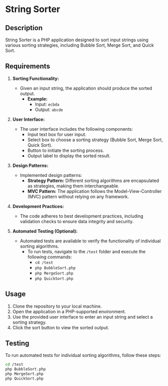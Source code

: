 # String Sorter

## Description
String Sorter is a PHP application designed to sort input strings using various sorting strategies, including Bubble Sort, Merge Sort, and Quick Sort.

## Requirements
1. **Sorting Functionality:**
    - Given an input string, the application should produce the sorted output.
      - **Example:**
        - Input: `ecbda`
        - Output: `abcde`

2. **User Interface:**
    - The user interface includes the following components:
        - Input text box for user input.
        - Select box to choose a sorting strategy (Bubble Sort, Merge Sort, Quick Sort).
        - Button to initiate the sorting process.
        - Output label to display the sorted result.

3. **Design Patterns:**
    - Implemented design patterns:
        - **Strategy Pattern:** Different sorting algorithms are encapsulated as strategies, making them interchangeable.
        - **MVC Pattern:** The application follows the Model-View-Controller (MVC) pattern without relying on any framework.

4. **Development Practices:**
    - The code adheres to best development practices, including validation checks to ensure data integrity and security.

5. **Automated Testing (Optional):**
    - Automated tests are available to verify the functionality of individual sorting algorithms.
      - To run tests, navigate to the `/test` folder and execute the following commands:
        - `cd /test`
        - `php BubbleSort.php`
        - `php MergeSort.php`
        - `php QuickSort.php`

## Usage
1. Clone the repository to your local machine.
2. Open the application in a PHP-supported environment.
3. Use the provided user interface to enter an input string and select a sorting strategy.
4. Click the sort button to view the sorted output.

## Testing
To run automated tests for individual sorting algorithms, follow these steps:
```bash
cd /test
php BubbleSort.php
php MergeSort.php
php QuickSort.php
